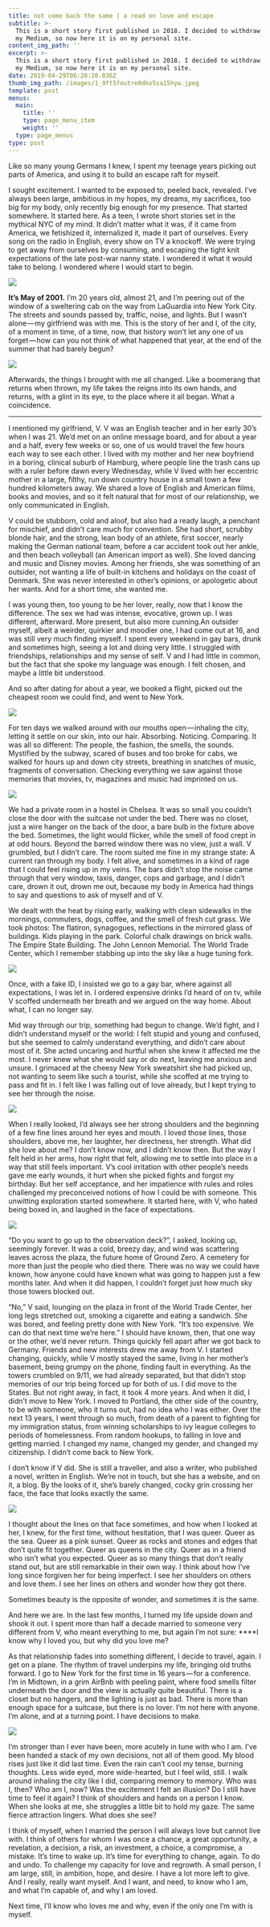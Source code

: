 ```yaml
---
title: not come back the same | a read on love and escape
subtitle: >-
  This is a short story first published in 2018. I decided to withdraw it from
  my Medium, so now here it is on my personal site.
content_img_path: ''
excerpt: >-
  This is a short story first published in 2018. I decided to withdraw it from
  my Medium, so now here it is on my personal site.
date: 2019-04-29T06:20:20.036Z
thumb_img_path: /images/1_9ft5foutre0dko5sa15hyw.jpeg
template: post
menus:
  main:
    title: ''
    type: page_menu_item
    weight: ''
  type: page_menus
type: post
---
```

Like so many young Germans I knew, I spent my teenage years picking out parts of America, and using it to build an escape raft for myself.

I sought excitement. I wanted to be exposed to, peeled back, revealed. I’ve always been large, ambitious in my hopes, my dreams, my sacrifices, too big for my body, only recently big enough for my presence. That started somewhere. It started here. As a teen, I wrote short stories set in the mythical NYC of my mind. It didn’t matter what it was, if it came from America, we fetishized it, internalized it, made it part of ourselves. Every song on the radio in English, every show on TV a knockoff. We were trying to get away from ourselves by consuming, and escaping the tight knit expectations of the late post-war nanny state.
I wondered it what it would take to belong. I wondered where I would start to begin.

![](https://lh5.googleusercontent.com/sD6_HoJAgMV_du3NlriXmeLtcQ41YYcKckJ6VyXqlEGyxVO96vSxNEH4DsePAHDXgdLix-aH5VnWPBP95hGVVBM4qmF1bVYewG7-lbFw36uuZ3CLvIjxnckJOGSI_CZrR_knp5tX)

**It’s May of 2001.** I’m 20 years old, almost 21, and I’m peering out of the window of a sweltering cab on the way from LaGuardia into New York City. The streets and sounds passed by, traffic, noise, and lights. But I wasn’t alone — my girlfriend was with me. This is the story of her and I, of the city, of a moment in time, of a time, now, that history won’t let any one of us forget — how can you not think of what happened that year, at the end of the summer that had barely begun?

![](https://lh5.googleusercontent.com/VOaznMQIJsVVa60bz6ouf692vNmKPU33d_yeZ91CUo36UI42OBsXk3xmTy4QysQXerlZpzjEsOTWJQRslhDe8Xv9fIzjmEGmiEaABHgp_kcUSoqtzT4zVReBpr9bGHUYYXdGKzgM)


Afterwards, the things I brought with me all changed. Like a boomerang that returns when thrown, my life takes the reigns into its own hands, and returns, with a glint in its eye, to the place where it all began. What a coincidence.

***

I mentioned my girlfriend, V. V was an English teacher and in her early 30’s when I was 21. We’d met on an online message board, and for about a year and a half, every few weeks or so, one of us would travel the few hours each way to see each other. I lived with my mother and her new boyfriend in a boring, clinical suburb of Hamburg, where people line the trash cans up with a ruler before dawn every Wednesday, while V lived with her eccentric mother in a large, filthy, run down country house in a small town a few hundred kilometers away. We shared a love of English and American films, books and movies, and so it felt natural that for most of our relationship, we only communicated in English.

V could be stubborn, cold and aloof, but also had a ready laugh, a penchant for mischief, and didn’t care much for convention. She had short, scrubby blonde hair, and the strong, lean body of an athlete, first soccer, nearly making the German national team, before a car accident took out her ankle, and then beach volleyball (an American import as well). She loved dancing and music and Disney movies. Among her friends, she was something of an outsider, not wanting a life of built-in kitchens and holidays on the coast of Denmark. She was never interested in other’s opinions, or apologetic about her wants. And for a short time, she wanted me.

I was young then, too young to be her lover, really, now that I know the difference. The sex we had was intense, evocative, grown up. I was different, afterward. More present, but also more cunning.An outsider myself, albeit a weirder, quirkier and moodier one, I had come out at 16, and was still very much finding myself. I spent every weekend in gay bars, drunk and sometimes high, seeing a lot and doing very little. I struggled with friendships, relationships and my sense of self. V and I had little in common, but the fact that she spoke my language was enough. I felt chosen, and maybe a little bit understood.

And so after dating for about a year, we booked a flight, picked out the cheapest room we could find, and went to New York.

![](https://lh5.googleusercontent.com/-8Zx9nTE_8oSf97I9i6Q_pywJBo8Cj7sL9Y5BA2dQ78CMX7U_JNa7i3EoDzl3FkCrqdiKgIgO25YVO9Sp26ECZ2yxVHs53iRomhoZK8shHXxNH6k8m54uscWcVhpReSmYTiG9pQg)


For ten days we walked around with our mouths open — inhaling the city, letting it settle on our skin, into our hair. Absorbing. Noticing. Comparing. It was all so different: The people, the fashion, the smells, the sounds. Mystified by the subway, scared of buses and too broke for cabs, we walked for hours up and down city streets, breathing in snatches of music, fragments of conversation. Checking everything we saw against those memories that movies, tv, magazines and music had imprinted on us.

![](https://lh6.googleusercontent.com/pi3aj31gdR2asG3AQDgB1sHP5JMbDiluDdGh4LI66hAQKeCegtl_ZmrnHbjASwhY9FGedqoex3qDn5xpY1DzvWF1KVGNBvDjHeZ30SFrIav-7HNQxdpZqbsVt7RkLQqRDV7S4Jd2)


We had a private room in a hostel in Chelsea. It was so small you couldn’t close the door with the suitcase not under the bed. There was no closet, just a wire hanger on the back of the door, a bare bulb in the fixture above the bed. Sometimes, the light would flicker, while the smell of food crept in at odd hours. Beyond the barred window there was no view, just a wall. V grumbled, but I didn’t care. The room suited me fine in my strange state: A current ran through my body. I felt alive, and sometimes in a kind of rage that I could feel rising up in my veins. The bars didn’t stop the noise came through that very window, taxis, danger, cops and garbage, and I didn’t care, drown it out, drown me out, because my body in America had things to say and questions to ask of myself and of V.

We dealt with the heat by rising early, walking with clean sidewalks in the mornings, commuters, dogs, coffee, and the smell of fresh cut grass. We took photos: The flatiron, synagogues, reflections in the mirrored glass of buildings. Kids playing in the park. Colorful chalk drawings on brick walls. The Empire State Building. The John Lennon Memorial. The World Trade Center, which I remember stabbing up into the sky like a huge tuning fork.

![](https://lh3.googleusercontent.com/5Ecn0qy3SUkU6n1LmgbHa6SaD76s_93UNU0zJzC4x-9S9A86-ZX_5Z7l9N2TMlkkz_KbZtVkkL1MDjYcKgIwJwklyguGll9FSP8XMNs36_x9cQ0O2xgHK0Siy0XVI6Aot2drpLJ5)


Once, with a fake ID, I insisted we go to a gay bar, where against all expectations, I was let in. I ordered expensive drinks I’d heard of on tv, while V scoffed underneath her breath and we argued on the way home. About what, I can no longer say.

Mid way through our trip, something had begun to change. We’d fight, and I didn’t understand myself or the world: I felt stupid and young and confused, but she seemed to calmly understand everything, and didn’t care about most of it. She acted uncaring and hurtful when she knew it affected me the most. I never knew what she would say or do next, leaving me anxious and unsure. I grimaced at the cheesy New York sweatshirt she had picked up, not wanting to seem like such a tourist, while she scoffed at me trying to pass and fit in. I felt like I was falling out of love already, but I kept trying to see her through the noise.

![](https://lh5.googleusercontent.com/i5oHGRh55bM-FEBLLCq78JA5hAn_grRp0EvVe5yRuA1vkzL6fSXLx93vTQmtjGJdu0sZFqv9nb0hNE-0TmdtqgcaXyi6VrsY0WwVqVVaHB-KD7dmIxUR0j-7FbNVEYBe1mi99uE4)


When I really looked, I’d always see her strong shoulders and the beginning of a few fine lines around her eyes and mouth. I loved those lines, those shoulders, above me, her laughter, her directness, her strength. What did she love about me? I don’t know now, and I didn’t know then. But the way I felt held in her arms, how right that felt, allowing me to settle into place in a way that still feels important. V’s cool irritation with other people’s needs gave me early wounds, it hurt when she picked fights and forgot my birthday. But her self acceptance, and her impatience with rules and roles challenged my preconceived notions of how I could be with someone. This unwitting exploration started somewhere. It started here, with V, who hated being boxed in, and laughed in the face of expectations.

![](https://lh3.googleusercontent.com/Tj7qga2B-36aUml-6YfHrIH6_7z5hyKcpyjTU5kMindoFXHQU4nytUWKJUbE9e9l6nhIITUkX8ZmkSZhLMQrn0v3V8s-mZSkEhalcYyP5nehK35S49hh7zYhLzTWCoN0VSi7Gu5S)


“Do you want to go up to the observation deck?”, I asked, looking up, seemingly forever. It was a cold, breezy day, and wind was scattering leaves across the plaza, the future home of Ground Zero. A cemetery for more than just the people who died there. There was no way we could have known, how anyone could have known what was going to happen just a few months later. And when it did happen, I couldn’t forget just how much sky those towers blocked out.

“No,” V said, lounging on the plaza in front of the World Trade Center, her long legs stretched out, smoking a cigarette and eating a sandwich. She was bored, and feeling pretty done with New York. “It’s too expensive. We can do that next time we’re here.”
I should have known, then, that one way or the other, we’d never return.
Things quickly fell apart after we got back to Germany. Friends and new interests drew me away from V. I started changing, quickly, while V mostly stayed the same, living in her mother’s basement, being grumpy on the phone, finding fault in everything. As the towers crumbled on 9/11, we had already separated, but that didn’t stop memories of our trip being forced up for both of us.
I did move to the States. But not right away, in fact, it took 4 more years. And when it did, I didn’t move to New York. I moved to Portland, the other side of the country, to be with someone, who it turns out, had no idea who I was either.
Over the next 13 years, I went through so much, from death of a parent to fighting for my immigration status, from winning scholarships to ivy league colleges to periods of homelessness. From random hookups, to falling in love and getting married. I changed my name, changed my gender, and changed my citizenship.
I didn’t come back to New York.

I don’t know if V did. She is still a traveller, and also a writer, who published a novel, written in English. We’re not in touch, but she has a website, and on it, a blog. By the looks of it, she’s barely changed, cocky grin crossing her face, the face that looks exactly the same.

![](https://lh4.googleusercontent.com/kU4UAmSYtYx76ots6stfQLVTsjmEblxoVuPmfpj3lUMi4OUYM4KMZNhjv54sk8a0igE-GT9Z76woxHjpVb3E9AxjxprcdgkmAdmGP5yM9yd8DFFr2YDiyldfcxFYDrPpCq_lMKjU)


I thought about the lines on that face sometimes, and how when I looked at her, I knew, for the first time, without hesitation, that I was queer. Queer as the sea. Queer as a pink sunset. Queer as rocks and stones and edges that don’t quite fit together. Queer as queens in the city. Queer as in a friend who isn’t what you expected. Queer as so many things that don’t really stand out, but are still remarkable in their own way.
I think about how I’ve long since forgiven her for being imperfect. I see her shoulders on others and love them. I see her lines on others and wonder how they got there.

Sometimes beauty is the opposite of wonder, and sometimes it is the same.

And here we are. In the last few months, I turned my life upside down and shook it out. I spent more than half a decade married to someone very different from V, who meant everything to me, but again I’m not sure: ****I know why I loved you, but why did you love me?

As that relationship fades into something different, I decide to travel, again. I get on a plane. The rhythm of travel underpins my life, bringing old truths forward. I go to New York for the first time in 16 years — for a conference.
I’m in Midtown, in a grim AirBnb with peeling paint, where food smells filter underneath the door and the view is actually quite beautiful. There is a closet but no hangers, and the lighting is just as bad. There is more than enough space for a suitcase, but there is no lover. I’m not here with anyone. I’m alone, and at a turning point. I have decisions to make.

![](https://lh3.googleusercontent.com/p4b1pt2jTSdTTidtLUoBoAtpJPG3DS4IbnQHDCl30mEwNI32U9ukOV45BsBEOcuPJZJigNl5FfF_uU7Fg6AHNPoiz1-hTO4ZbWvPHYMZcQ3_HxercyWrpYSxD-OJPNHYqCXMNjvp)


I’m stronger than I ever have been, more acutely in tune with who I am. I’ve been handed a stack of my own decisions, not all of them good. My blood rises just like it did last time. Even the rain can’t cool my tense, burning thoughts. Less wide eyed, more wide-hearted, but I feel wild, still.
I walk around inhaling the city like I did, comparing memory to memory. Who was I, then? Who am I, now? Was the excitement I felt an illusion? Do I still have time to feel it again? I think of shoulders and hands on a person I know. When she looks at me, she struggles a little bit to hold my gaze. The same fierce attraction lingers. What does she see?

I think of myself, when I married the person I will always love but cannot live with. I think of others for whom I was once a chance, a great opportunity, a revelation, a decision, a risk, an investment, a choice, a compromise, a mistake.
It’s time to wake up. It’s time for everything to change, again. To do and undo. To challenge my capacity for love and regrowth. A small person, I am large, still, in ambition, hope, and desire. I have a lot more left to give. And I really, really want myself. And I want, and need, to know who I am, and what I’m capable of, and why I am loved.

Next time, I’ll know who loves me and why, even if the only one I’m with is myself.

